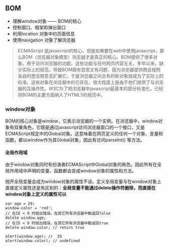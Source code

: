 ## BOM

- 理解window对象 —— BOM的核心
- 控制窗口、框架和弹出窗口
- 利用location 对象中的页面信息
- 使用navigation 对象了解浏览器

> ECMAScript 是javascript的核心，但是如果要在web中使用javascript，那么BOM（浏览器对象模型）则无疑才是真正的核心。BOM提供了很多对象，用于访问浏览器的功能，这些功能与任何网页内容无关。多年以来，缺少实际上的规范，导致BOM既有意思又有问题，因为浏览器提供商会按照各自的想法随意去扩展它。于是浏览器之间总有的新对象就成为了实际上的标准。这些对象在浏览器中的已存在，很大程度上是由于他们提供了与浏览器的互操作性。W3C为了把浏览器中javascript最基本的部分标准化，已经将BOM的主要方面纳入了HTML5的规范中。

### window对象

BOM的核心对象是window，它表示浏览器的一个实例。在浏览器中，window对象有双重角色，它既是通过javascript访问浏览器窗口的一个接口，又是ECMAScript规定中的Global对象。这意味着在网页定义的任何一个对象、变量和函数，都以window作为其Global对象，因此有访问parseInt() 等方法。

#### 全局作用域

由于window对象同时有扮演者ECMAScript中Global对象的角色。因此所有在全局作用域中声明的变量、函数都会变成window对象的属性和方法。

抛开全局变量会成为window对象的属性不谈。定义全局变量与在window对象上直接定义属性还是有区别的：**全局变量不能通过delete操作符删除，而直接在window对象上定义的属性可以**
```
var age = 29;
window.color = 'red';
// 在IE < 9 时抛出错误。在其它所有浏览器中都返回false
delete window.age;
// 在IE < 9 时抛出错误，在其它所有浏览器中都返回true
delete window.color; // return true

alert(window.age); //  29
alert(window.color); // undefined
```